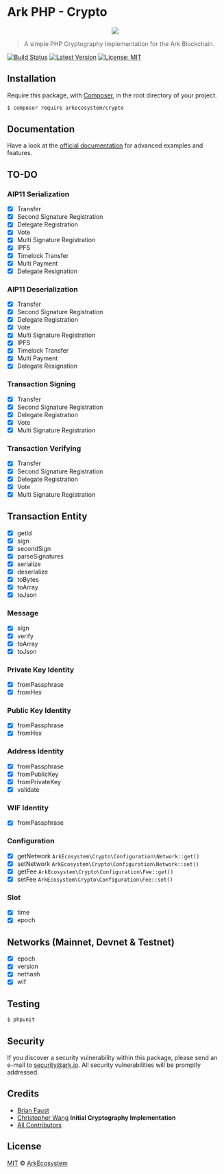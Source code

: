 # Ark PHP - Crypto

<p align="center">
    <img src="https://github.com/ArkEcosystem/php-crypto/blob/master/banner.png" />
</p>

> A simple PHP Cryptography Implementation for the Ark Blockchain.

[![Build Status](https://travis-ci.org/ArkEcosystem/php-crypto.svg?branch=develop)](https://travis-ci.org/ArkEcosystem/php-crypto)
[![Latest Version](https://img.shields.io/github/release/ArkEcosystem/php-crypto.svg?style=flat-square)](https://github.com/ArkEcosystem/php-crypto/releases)
[![License: MIT](https://img.shields.io/badge/License-MIT-yellow.svg)](https://opensource.org/licenses/MIT)

## Installation

Require this package, with [Composer](https://getcomposer.org/), in the root directory of your project.

```bash
$ composer require arkecosystem/crypto
```

## Documentation

Have a look at the [official documentation](https://docs.ark.io/v1.0/docs/cryptography-php) for advanced examples and features.

## TO-DO

### AIP11 Serialization
- [x] Transfer
- [x] Second Signature Registration
- [x] Delegate Registration
- [x] Vote
- [x] Multi Signature Registration
- [x] IPFS
- [x] Timelock Transfer
- [x] Multi Payment
- [x] Delegate Resignation

### AIP11 Deserialization
- [x] Transfer
- [x] Second Signature Registration
- [x] Delegate Registration
- [x] Vote
- [x] Multi Signature Registration
- [x] IPFS
- [x] Timelock Transfer
- [x] Multi Payment
- [x] Delegate Resignation

### Transaction Signing
- [x] Transfer
- [x] Second Signature Registration
- [x] Delegate Registration
- [x] Vote
- [x] Multi Signature Registration

### Transaction Verifying
- [x] Transfer
- [x] Second Signature Registration
- [x] Delegate Registration
- [x] Vote
- [x] Multi Signature Registration

## Transaction Entity
- [x] getId
- [x] sign
- [x] secondSign
- [x] parseSignatures
- [x] serialize
- [x] deserialize
- [x] toBytes
- [x] toArray
- [x] toJson

### Message
- [x] sign
- [x] verify
- [x] toArray
- [x] toJson

### Private Key Identity
- [x] fromPassphrase
- [x] fromHex

### Public Key Identity
- [x] fromPassphrase
- [x] fromHex

### Address Identity
- [x] fromPassphrase
- [x] fromPublicKey
- [x] fromPrivateKey
- [x] validate

### WIF Identity
- [x] fromPassphrase

### Configuration
- [x] getNetwork `ArkEcosystem\Crypto\Configuration\Network::get()`
- [x] setNetwork `ArkEcosystem\Crypto\Configuration\Network::set()`
- [x] getFee `ArkEcosystem\Crypto\Configuration\Fee::get()`
- [x] setFee `ArkEcosystem\Crypto\Configuration\Fee::set()`

### Slot
- [x] time
- [x] epoch

## Networks (Mainnet, Devnet & Testnet)
- [x] epoch
- [x] version
- [x] nethash
- [x] wif

## Testing

``` bash
$ phpunit
```

## Security

If you discover a security vulnerability within this package, please send an e-mail to security@ark.io. All security vulnerabilities will be promptly addressed.

## Credits

- [Brian Faust](https://github.com/faustbrian)
- [Christopher Wang](https://github.com/christopherjwang) **Initial Cryptography Implementation**
- [All Contributors](../../../../contributors)

## License

[MIT](LICENSE) © [ArkEcosystem](https://ark.io)
